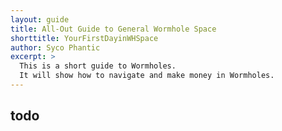 ```yaml
---
layout: guide
title: All-Out Guide to General Wormhole Space
shorttitle: YourFirstDayinWHSpace
author: Syco Phantic
excerpt: >
  This is a short guide to Wormholes.
  It will show how to navigate and make money in Wormholes.
---
```


## todo 